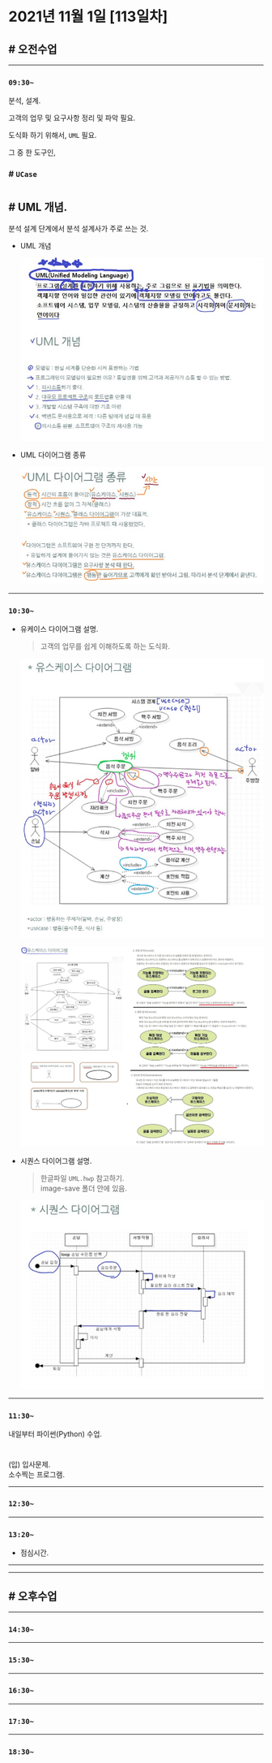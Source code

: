 # 2021년 11월 1일 [113일차]

## # 오전수업
----
### `09:30~`

분석, 설계.      

고객의 업무 및 요구사항 정리 및 파악 필요.     

도식화 하기 위해서,  `UML` 필요.    

그 중 한 도구인,     

### # `UCase`      

#

## # UML 개념.     

분석 설계 단계에서 분석 설계사가 주로 쓰는 것.     

- UML 개념  
 
  ![UML 개념](https://github.com/SungWoo0315/study-repository/blob/main/image-save/UML%20%EC%84%A4%EB%AA%85/UML_01%20-%20%EB%B3%B5%EC%82%AC%EB%B3%B8.jpg)  

- UML 다이어그램 종류  

  ![UML 다이어그램 종류](https://github.com/SungWoo0315/study-repository/blob/main/image-save/UML%20%EC%84%A4%EB%AA%85/UML_02%20-%20%EB%B3%B5%EC%82%AC%EB%B3%B8.jpg)  

----
### `10:30~`  

- 유케이스 다이어그램 설명.     
  > 고객의 업무를 쉽게 이해하도록 하는 도식화.    

  ![유케이스 다이어그램1](https://github.com/SungWoo0315/study-repository/blob/main/image-save/UML%20%EC%84%A4%EB%AA%85/UML_03%20-%20%EB%B3%B5%EC%82%AC%EB%B3%B8.jpg)  


  ![유케이스 다이어그램2](https://github.com/SungWoo0315/study-repository/blob/main/image-save/UML%20%EC%84%A4%EB%AA%85/UML_04%20-%20%EB%B3%B5%EC%82%AC%EB%B3%B8.jpg)  



- 시퀀스 다이어그램 설명.   
  > 한글파일 `UML.hwp` 참고하기.   
  > image-save 폴더 안에 있음.  

  ![시퀀스 다이어그램](https://github.com/SungWoo0315/study-repository/blob/main/image-save/UML%20%EC%84%A4%EB%AA%85/UML_05%20-%20%EB%B3%B5%EC%82%AC%EB%B3%B8.jpg)     

----
### `11:30~`

내일부터 파이썬(Python) 수업.    

#

(입) 입사문제.     
소수찍는 프로그램.   









----
### `12:30~`








----
### `13:20~`

  - 점심시간.

---
---

## # 오후수업

---
### `14:30~`










---
### `15:30~`









----
### `16:30~`








----
### `17:30~`








----
### `18:30~`
